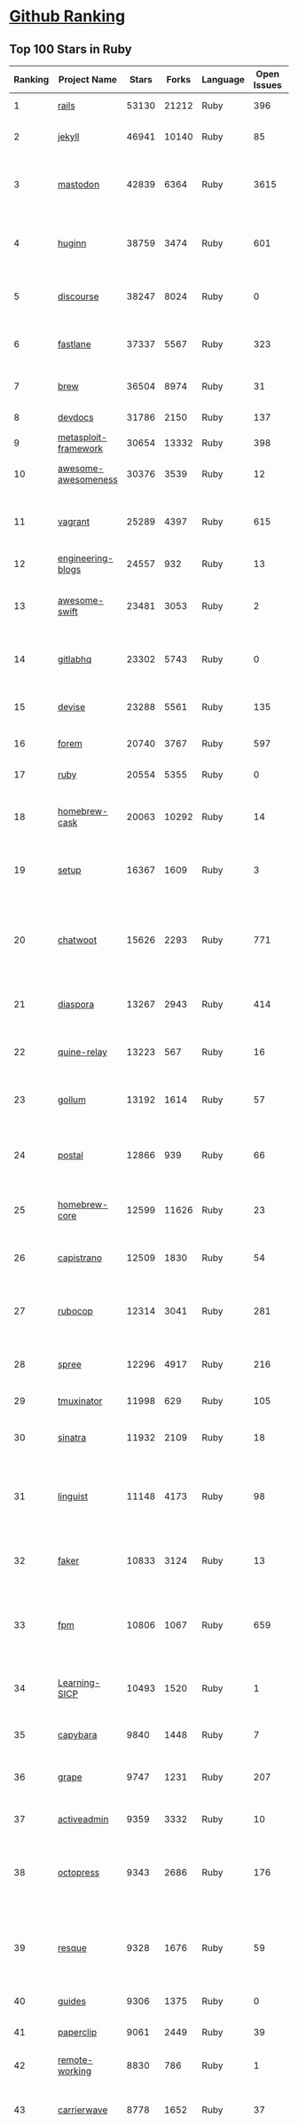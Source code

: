 [Github Ranking](../README.md)
==========

## Top 100 Stars in Ruby

| Ranking | Project Name | Stars | Forks | Language | Open Issues | Description | Last Commit |
| ------- | ------------ | ----- | ----- | -------- | ----------- | ----------- | ----------- |
| 1 | [rails](https://github.com/rails/rails) | 53130 | 21212 | Ruby | 396 | Ruby on Rails | 2023-07-12T08:55:54Z |
| 2 | [jekyll](https://github.com/jekyll/jekyll) | 46941 | 10140 | Ruby | 85 | :globe_with_meridians: Jekyll is a blog-aware static site generator in Ruby | 2023-07-10T19:00:58Z |
| 3 | [mastodon](https://github.com/mastodon/mastodon) | 42839 | 6364 | Ruby | 3615 | Your self-hosted, globally interconnected microblogging community | 2023-07-12T08:44:58Z |
| 4 | [huginn](https://github.com/huginn/huginn) | 38759 | 3474 | Ruby | 601 | Create agents that monitor and act on your behalf.  Your agents are standing by! | 2023-07-10T01:41:24Z |
| 5 | [discourse](https://github.com/discourse/discourse) | 38247 | 8024 | Ruby | 0 | A platform for community discussion. Free, open, simple. | 2023-07-12T08:58:48Z |
| 6 | [fastlane](https://github.com/fastlane/fastlane) | 37337 | 5567 | Ruby | 323 | 🚀 The easiest way to automate building and releasing your iOS and Android apps | 2023-07-11T20:55:01Z |
| 7 | [brew](https://github.com/Homebrew/brew) | 36504 | 8974 | Ruby | 31 | 🍺 The missing package manager for macOS (or Linux) | 2023-07-12T08:59:57Z |
| 8 | [devdocs](https://github.com/freeCodeCamp/devdocs) | 31786 | 2150 | Ruby | 137 | API Documentation Browser | 2023-07-08T03:11:57Z |
| 9 | [metasploit-framework](https://github.com/rapid7/metasploit-framework) | 30654 | 13332 | Ruby | 398 | Metasploit Framework | 2023-07-11T19:28:56Z |
| 10 | [awesome-awesomeness](https://github.com/bayandin/awesome-awesomeness) | 30376 | 3539 | Ruby | 12 | A curated list of awesome awesomeness | 2023-07-02T20:31:12Z |
| 11 | [vagrant](https://github.com/hashicorp/vagrant) | 25289 | 4397 | Ruby | 615 | Vagrant is a tool for building and distributing development environments. | 2023-07-08T00:16:25Z |
| 12 | [engineering-blogs](https://github.com/kilimchoi/engineering-blogs) | 24557 | 932 | Ruby | 13 | A curated list of engineering blogs | 2023-05-02T13:54:03Z |
| 13 | [awesome-swift](https://github.com/matteocrippa/awesome-swift) | 23481 | 3053 | Ruby | 2 | A collaborative list of awesome Swift libraries and resources. Feel free to contribute! | 2023-06-22T11:31:49Z |
| 14 | [gitlabhq](https://github.com/gitlabhq/gitlabhq) | 23302 | 5743 | Ruby | 0 | GitLab CE Mirror \| Please open new issues in our issue tracker on GitLab.com | 2023-07-12T06:10:53Z |
| 15 | [devise](https://github.com/heartcombo/devise) | 23288 | 5561 | Ruby | 135 | Flexible authentication solution for Rails with Warden. | 2023-06-27T15:02:23Z |
| 16 | [forem](https://github.com/forem/forem) | 20740 | 3767 | Ruby | 597 | For empowering community 🌱 | 2023-07-12T07:53:07Z |
| 17 | [ruby](https://github.com/ruby/ruby) | 20554 | 5355 | Ruby | 0 | The Ruby Programming Language | 2023-07-12T04:59:54Z |
| 18 | [homebrew-cask](https://github.com/Homebrew/homebrew-cask) | 20063 | 10292 | Ruby | 14 | 🍻 A CLI workflow for the administration of macOS applications distributed as binaries | 2023-07-12T09:01:07Z |
| 19 | [setup](https://github.com/lewagon/setup) | 16367 | 1609 | Ruby | 3 | Setup instructions for Le Wagon's students on their first day of Web Development Bootcamp | 2023-07-10T08:43:05Z |
| 20 | [chatwoot](https://github.com/chatwoot/chatwoot) | 15626 | 2293 | Ruby | 771 | Open-source customer engagement suite, an alternative to Intercom, Zendesk, Salesforce Service Cloud etc. 🔥💬 | 2023-07-12T08:53:17Z |
| 21 | [diaspora](https://github.com/diaspora/diaspora) | 13267 | 2943 | Ruby | 414 | A privacy-aware, distributed, open source social network. | 2023-07-09T23:30:41Z |
| 22 | [quine-relay](https://github.com/mame/quine-relay) | 13223 | 567 | Ruby | 16 | An uroboros program with 100+ programming languages | 2023-05-17T19:08:59Z |
| 23 | [gollum](https://github.com/gollum/gollum) | 13192 | 1614 | Ruby | 57 | A simple, Git-powered wiki with a sweet API and local frontend. | 2023-07-03T06:56:52Z |
| 24 | [postal](https://github.com/postalserver/postal) | 12866 | 939 | Ruby | 66 | ✉️ A fully featured open source mail delivery platform for incoming & outgoing e-mail | 2023-06-29T13:40:30Z |
| 25 | [homebrew-core](https://github.com/Homebrew/homebrew-core) | 12599 | 11626 | Ruby | 23 | 🍻 Default formulae for the missing package manager for macOS (or Linux) | 2023-07-12T09:03:30Z |
| 26 | [capistrano](https://github.com/capistrano/capistrano) | 12509 | 1830 | Ruby | 54 | A deployment automation tool built on Ruby, Rake, and SSH. | 2023-06-17T01:08:55Z |
| 27 | [rubocop](https://github.com/rubocop/rubocop) | 12314 | 3041 | Ruby | 281 | A Ruby static code analyzer and formatter, based on the community Ruby style guide. | 2023-07-12T04:27:03Z |
| 28 | [spree](https://github.com/spree/spree) | 12296 | 4917 | Ruby | 216 | Open Source multi-language/multi-currency/multi-store eCommerce platform | 2023-06-29T13:10:56Z |
| 29 | [tmuxinator](https://github.com/tmuxinator/tmuxinator) | 11998 | 629 | Ruby | 105 | Manage complex tmux sessions easily | 2023-05-29T21:25:08Z |
| 30 | [sinatra](https://github.com/sinatra/sinatra) | 11932 | 2109 | Ruby | 18 | Classy web-development dressed in a DSL (official / canonical repo) | 2023-07-11T21:51:43Z |
| 31 | [linguist](https://github.com/github-linguist/linguist) | 11148 | 4173 | Ruby | 98 | Language Savant. If your repository's language is being reported incorrectly, send us a pull request! | 2023-07-12T05:27:42Z |
| 32 | [faker](https://github.com/faker-ruby/faker) | 10833 | 3124 | Ruby | 13 | A library for generating fake data such as names, addresses, and phone numbers. | 2023-07-11T18:21:20Z |
| 33 | [fpm](https://github.com/jordansissel/fpm) | 10806 | 1067 | Ruby | 659 | Effing package management! Build packages for multiple platforms (deb, rpm, etc) with great ease and sanity. | 2023-07-10T05:47:15Z |
| 34 | [Learning-SICP](https://github.com/DeathKing/Learning-SICP) | 10493 | 1520 | Ruby | 1 | MIT视频公开课《计算机程序的构造和解释》中文化项目及课程学习资料搜集。 | 2022-02-27T13:57:02Z |
| 35 | [capybara](https://github.com/teamcapybara/capybara) | 9840 | 1448 | Ruby | 7 | Acceptance test framework for web applications | 2023-07-10T16:37:12Z |
| 36 | [grape](https://github.com/ruby-grape/grape) | 9747 | 1231 | Ruby | 207 | An opinionated framework for creating REST-like APIs in Ruby. | 2023-07-04T16:44:47Z |
| 37 | [activeadmin](https://github.com/activeadmin/activeadmin) | 9359 | 3332 | Ruby | 10 | The administration framework for Ruby on Rails applications. | 2023-07-12T00:09:33Z |
| 38 | [octopress](https://github.com/imathis/octopress) | 9343 | 2686 | Ruby | 176 | Octopress is an obsessively designed framework for Jekyll blogging. It’s easy to configure and easy to deploy. Sweet huh? | 2022-05-29T06:22:05Z |
| 39 | [resque](https://github.com/resque/resque) | 9328 | 1676 | Ruby | 59 | Resque is a Redis-backed Ruby library for creating background jobs, placing them on multiple queues, and processing them later. | 2023-06-25T19:38:42Z |
| 40 | [guides](https://github.com/thoughtbot/guides) | 9306 | 1375 | Ruby | 0 | A guide for programming in style. | 2023-07-10T13:30:32Z |
| 41 | [paperclip](https://github.com/thoughtbot/paperclip) | 9061 | 2449 | Ruby | 39 | Easy file attachment management for ActiveRecord | 2022-10-11T23:33:19Z |
| 42 | [remote-working](https://github.com/greatghoul/remote-working) | 8830 | 786 | Ruby | 1 | 收集整理远程工作相关的资料 | 2023-07-10T14:39:47Z |
| 43 | [carrierwave](https://github.com/carrierwaveuploader/carrierwave) | 8778 | 1652 | Ruby | 37 | Classier solution for file uploads for Rails, Sinatra and other Ruby web frameworks | 2023-07-11T14:38:07Z |
| 44 | [kaminari](https://github.com/kaminari/kaminari) | 8406 | 1082 | Ruby | 40 | ⚡ A Scope & Engine based, clean, powerful, customizable and sophisticated paginator for Ruby webapps | 2023-07-05T02:29:58Z |
| 45 | [simple_form](https://github.com/heartcombo/simple_form) | 8121 | 1320 | Ruby | 27 | Forms made easy for Rails! It's tied to a simple DSL, with no opinion on markup. | 2023-03-09T15:11:27Z |
| 46 | [pundit](https://github.com/varvet/pundit) | 7979 | 620 | Ruby | 15 | Minimal authorization through OO design and pure Ruby classes | 2023-05-26T20:46:53Z |
| 47 | [how-to-contribute-to-open-source](https://github.com/freeCodeCamp/how-to-contribute-to-open-source) | 7891 | 1684 | Ruby | 33 | A guide to contributing to open source | 2023-07-12T00:18:05Z |
| 48 | [factory_bot](https://github.com/thoughtbot/factory_bot) | 7805 | 2645 | Ruby | 37 | A library for setting up Ruby objects as test data. | 2023-06-24T18:31:32Z |
| 49 | [rails_admin](https://github.com/railsadminteam/rails_admin) | 7776 | 2242 | Ruby | 180 | RailsAdmin is a Rails engine that provides an easy-to-use interface for managing your data | 2023-07-06T17:21:02Z |
| 50 | [omniauth](https://github.com/omniauth/omniauth) | 7710 | 1001 | Ruby | 82 | OmniAuth is a flexible authentication system utilizing Rack middleware. | 2023-05-31T06:42:12Z |
| 51 | [wpscan](https://github.com/wpscanteam/wpscan) | 7673 | 1218 | Ruby | 45 | WPScan WordPress security scanner. Written for security professionals and blog maintainers to test the security of their WordPress websites. Contact us via contact@wpscan.com | 2023-07-11T13:25:02Z |
| 52 | [puma](https://github.com/puma/puma) | 7439 | 1403 | Ruby | 45 | A Ruby/Rack web server built for parallelism | 2023-07-11T00:25:24Z |
| 53 | [jazzy](https://github.com/realm/jazzy) | 7270 | 415 | Ruby | 82 | Soulful docs for Swift & Objective-C | 2023-06-25T08:43:59Z |
| 54 | [chef](https://github.com/chef/chef) | 7266 | 2581 | Ruby | 397 | Chef Infra, a powerful automation platform that transforms infrastructure into code automating how infrastructure is configured, deployed and managed across any environment, at any scale | 2023-07-12T05:51:52Z |
| 55 | [puppet](https://github.com/puppetlabs/puppet) | 7017 | 2273 | Ruby | 0 | Server automation framework and application | 2023-07-11T19:33:55Z |
| 56 | [middleman](https://github.com/middleman/middleman) | 6951 | 758 | Ruby | 11 | Hand-crafted frontend development | 2023-06-09T18:12:38Z |
| 57 | [dotfiles](https://github.com/skwp/dotfiles) | 6916 | 1442 | Ruby | 0 | YADR - The best vim,git,zsh plugins and the cleanest vimrc you've ever seen | 2023-03-22T08:09:31Z |
| 58 | [bullet](https://github.com/flyerhzm/bullet) | 6840 | 404 | Ruby | 98 | help to kill N+1 queries and unused eager loading | 2023-06-24T22:07:27Z |
| 59 | [better_errors](https://github.com/BetterErrors/better_errors) | 6822 | 454 | Ruby | 42 | Better error page for Rack apps | 2023-06-14T18:06:32Z |
| 60 | [nodejs-learning-guide](https://github.com/chyingp/nodejs-learning-guide) | 6757 | 1230 | Ruby | 3 | Nodejs学习笔记以及经验总结，公众号"程序猿小卡" | 2022-03-24T13:26:04Z |
| 61 | [progit](https://github.com/progit/progit) | 5980 | 2472 | Ruby | 0 | Pro Git Book Content, 1st Edition - This content is deprecated. See 2nd edition at [progit2](https://github.com/progit/progit2) | 2019-04-04T07:17:36Z |
| 62 | [httparty](https://github.com/jnunemaker/httparty) | 5688 | 974 | Ruby | 37 | :tada: Makes http fun again! | 2023-05-02T21:23:56Z |
| 63 | [markup](https://github.com/github/markup) | 5666 | 3635 | Ruby | 244 | Determines which markup library to use to render a content file (e.g. README) on GitHub | 2023-07-10T01:35:23Z |
| 64 | [vcr](https://github.com/vcr/vcr) | 5598 | 508 | Ruby | 71 | Record your test suite's HTTP interactions and replay them during future test runs for fast, deterministic, accurate tests. | 2023-06-29T06:54:39Z |
| 65 | [lolcat](https://github.com/busyloop/lolcat) | 5543 | 208 | Ruby | 23 | Rainbows and unicorns! | 2022-01-29T04:22:19Z |
| 66 | [fast-ruby](https://github.com/fastruby/fast-ruby) | 5531 | 380 | Ruby | 26 | :dash: Writing Fast Ruby :heart_eyes: -- Collect Common Ruby idioms. | 2023-06-17T01:12:54Z |
| 67 | [faraday](https://github.com/lostisland/faraday) | 5502 | 966 | Ruby | 31 | Simple, but flexible HTTP client library, with support for multiple backends. | 2023-07-11T08:56:47Z |
| 68 | [concurrent-ruby](https://github.com/ruby-concurrency/concurrent-ruby) | 5501 | 410 | Ruby | 41 | Modern concurrency tools including agents, futures, promises, thread pools, supervisors, and more. Inspired by Erlang, Clojure, Scala, Go, Java, JavaScript, and classic concurrency patterns. | 2023-07-05T22:38:55Z |
| 69 | [t](https://github.com/sferik/t) | 5422 | 424 | Ruby | 145 | A command-line power tool for Twitter. | 2023-05-13T06:31:26Z |
| 70 | [cancancan](https://github.com/CanCanCommunity/cancancan) | 5382 | 625 | Ruby | 41 | The authorization Gem for Ruby on Rails. | 2023-04-03T06:11:02Z |
| 71 | [rack-attack](https://github.com/rack/rack-attack) | 5341 | 341 | Ruby | 4 | Rack middleware for blocking & throttling | 2023-06-12T19:31:02Z |
| 72 | [webpacker](https://github.com/rails/webpacker) | 5324 | 1486 | Ruby | 1 | Use Webpack to manage app-like JavaScript modules in Rails | 2023-07-11T08:19:02Z |
| 73 | [graphql-ruby](https://github.com/rmosolgo/graphql-ruby) | 5254 | 1338 | Ruby | 80 | Ruby implementation of GraphQL  | 2023-07-11T22:00:02Z |
| 74 | [slim](https://github.com/slim-template/slim) | 5224 | 507 | Ruby | 26 | Slim is a template language whose goal is to reduce the syntax to the essential parts without becoming cryptic. | 2023-06-21T17:28:04Z |
| 75 | [rest-client](https://github.com/rest-client/rest-client) | 5215 | 964 | Ruby | 84 | Simple HTTP and REST client for Ruby, inspired by microframework syntax for specifying actions. | 2022-12-09T15:17:05Z |
| 76 | [formtastic](https://github.com/formtastic/formtastic) | 5182 | 640 | Ruby | 16 | A Rails form builder plugin with semantically rich and accessible markup. | 2023-03-22T15:15:30Z |
| 77 | [danger](https://github.com/danger/danger) | 5170 | 472 | Ruby | 146 | 🚫 Stop saying "you forgot to …" in code review (in Ruby) | 2023-07-10T22:30:02Z |
| 78 | [doorkeeper](https://github.com/doorkeeper-gem/doorkeeper) | 5166 | 1065 | Ruby | 21 | Doorkeeper is an OAuth 2 provider for Ruby on Rails / Grape. | 2023-06-22T07:30:13Z |
| 79 | [draper](https://github.com/drapergem/draper) | 5165 | 531 | Ruby | 45 | Decorators/View-Models for Rails Applications | 2023-06-13T19:56:53Z |
| 80 | [cucumber-ruby](https://github.com/cucumber/cucumber-ruby) | 5152 | 1141 | Ruby | 18 | Cucumber for Ruby. It's amazing! | 2023-07-08T09:06:19Z |
| 81 | [vcr](https://github.com/vcr/vcr) | 5598 | 508 | Ruby | 71 | Record your test suite's HTTP interactions and replay them during future test runs for fast, deterministic, accurate tests. | 2023-06-29T06:54:39Z |
| 82 | [lolcat](https://github.com/busyloop/lolcat) | 5543 | 208 | Ruby | 23 | Rainbows and unicorns! | 2022-01-29T04:22:19Z |
| 83 | [fast-ruby](https://github.com/fastruby/fast-ruby) | 5531 | 380 | Ruby | 26 | :dash: Writing Fast Ruby :heart_eyes: -- Collect Common Ruby idioms. | 2023-06-17T01:12:54Z |
| 84 | [faraday](https://github.com/lostisland/faraday) | 5502 | 966 | Ruby | 31 | Simple, but flexible HTTP client library, with support for multiple backends. | 2023-07-11T08:56:47Z |
| 85 | [concurrent-ruby](https://github.com/ruby-concurrency/concurrent-ruby) | 5501 | 410 | Ruby | 41 | Modern concurrency tools including agents, futures, promises, thread pools, supervisors, and more. Inspired by Erlang, Clojure, Scala, Go, Java, JavaScript, and classic concurrency patterns. | 2023-07-05T22:38:55Z |
| 86 | [ransack](https://github.com/activerecord-hackery/ransack) | 5441 | 767 | Ruby | 104 | Object-based searching.  | 2023-07-11T03:37:15Z |
| 87 | [t](https://github.com/sferik/t) | 5422 | 424 | Ruby | 145 | A command-line power tool for Twitter. | 2023-05-13T06:31:26Z |
| 88 | [rack-attack](https://github.com/rack/rack-attack) | 5341 | 341 | Ruby | 4 | Rack middleware for blocking & throttling | 2023-06-12T19:31:02Z |
| 89 | [webpacker](https://github.com/rails/webpacker) | 5324 | 1486 | Ruby | 1 | Use Webpack to manage app-like JavaScript modules in Rails | 2023-07-11T08:19:02Z |
| 90 | [graphql-ruby](https://github.com/rmosolgo/graphql-ruby) | 5254 | 1338 | Ruby | 80 | Ruby implementation of GraphQL  | 2023-07-11T22:00:02Z |
| 91 | [slim](https://github.com/slim-template/slim) | 5224 | 507 | Ruby | 26 | Slim is a template language whose goal is to reduce the syntax to the essential parts without becoming cryptic. | 2023-06-21T17:28:04Z |
| 92 | [rest-client](https://github.com/rest-client/rest-client) | 5215 | 964 | Ruby | 84 | Simple HTTP and REST client for Ruby, inspired by microframework syntax for specifying actions. | 2022-12-09T15:17:05Z |
| 93 | [rails-api](https://github.com/rails-api/rails-api) | 5185 | 290 | Ruby | 11 | Rails for API only applications | 2021-05-02T19:31:04Z |
| 94 | [formtastic](https://github.com/formtastic/formtastic) | 5182 | 640 | Ruby | 16 | A Rails form builder plugin with semantically rich and accessible markup. | 2023-03-22T15:15:30Z |
| 95 | [danger](https://github.com/danger/danger) | 5170 | 472 | Ruby | 146 | 🚫 Stop saying "you forgot to …" in code review (in Ruby) | 2023-07-10T22:30:02Z |
| 96 | [doorkeeper](https://github.com/doorkeeper-gem/doorkeeper) | 5166 | 1065 | Ruby | 21 | Doorkeeper is an OAuth 2 provider for Ruby on Rails / Grape. | 2023-06-22T07:30:13Z |
| 97 | [draper](https://github.com/drapergem/draper) | 5165 | 531 | Ruby | 45 | Decorators/View-Models for Rails Applications | 2023-06-13T19:56:53Z |
| 98 | [cucumber-ruby](https://github.com/cucumber/cucumber-ruby) | 5152 | 1141 | Ruby | 18 | Cucumber for Ruby. It's amazing! | 2023-07-08T09:06:19Z |
| 99 | [fast_jsonapi](https://github.com/Netflix/fast_jsonapi) | 5097 | 425 | Ruby | 88 | No Longer Maintained - A lightning fast JSON:API serializer for Ruby Objects. | 2023-03-06T16:52:00Z |
| 100 | [rspec-rails](https://github.com/rspec/rspec-rails) | 5000 | 999 | Ruby | 39 | RSpec for Rails 5+ | 2023-07-05T15:29:47Z |

